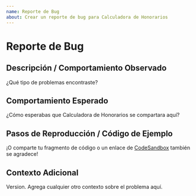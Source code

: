 ```yaml
---
name: Reporte de Bug
about: Crear un reporte de bug para Calculadora de Honorarios
---
```


# Reporte de Bug

## Descripción / Comportamiento Observado

¿Qué tipo de problemas encontraste?

## Comportamiento Esperado

¿Cómo esperabas que Calculadora de Honorarios se compartara aquí?

## Pasos de Reproducción / Código de Ejemplo

¡O comparte tu fragmento de código o un enlace de [CodeSandbox](https://codesandbox.io) también se agradece!

## Contexto Adicional

Version.
Agrega cualquier otro contexto sobre el problema aquí.
